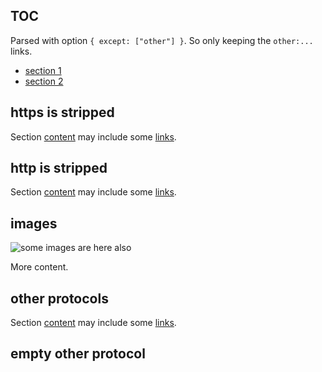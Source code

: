 ## TOC

Parsed with option `{ except: ["other"] }`.
So only keeping the `other:...` links.

- [section 1](#section-1)
- [section 2](#section-2)

## https is stripped

Section [content][1] may include some [links](https://domain.name/path).

[1]: https://domain.name/path

## http is stripped

Section [content][2] may include some [links](http://domain.name/path).

[2]: http://domain.name/path

## images

![some images are here also](https://gif.com/1.gif)

More content.

## other protocols

Section [content][3] may include some [links](test://domain.name/path).

## empty other protocol

[](other://test.me)

[3]: other://domain.name/path
